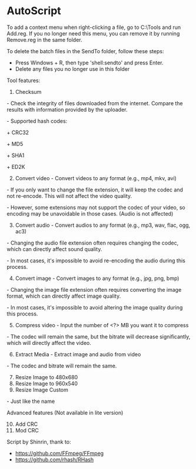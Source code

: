 # AutoScript
To add a context menu when right-clicking a file, go to C:\Tools and run Add.reg. 
If you no longer need this menu, you can remove it by running Remove.reg in the same folder.

To delete the batch files in the SendTo folder, follow these steps:
- Press Windows + R, then type 'shell:sendto' and press Enter.
- Delete any files you no longer use in this folder

Tool features:
1. Checksum

\- Check the integrity of files downloaded from the internet. Compare the results with information provided by the uploader.

\- Supported hash codes:

\+ CRC32

\+ MD5

\+ SHA1

\+ ED2K
 

2. Convert video - Convert videos to any format (e.g., mp4, mkv, avi)

\- If you only want to change the file extension, it will keep the codec and not re-encode. This will not affect the video quality.

\- However, some extensions may not support the codec of your video, so encoding may be unavoidable in those cases. (Audio is not affected)
 
 
3. Convert audio - Convert audios to any format (e.g., mp3, wav, flac, ogg, ac3)

\- Changing the audio file extension often requires changing the codec, which can directly affect sound quality. 

\- In most cases, it's impossible to avoid re-encoding the audio during this process.


4. Convert image - Convert images to any format (e.g., jpg, png, bmp)

\- Changing the image file extension often requires converting the image format, which can directly affect image quality.

\- In most cases, it's impossible to avoid altering the image quality during this process.

5. Compress video - Input the number of <?> MB you want it to compress

\- The codec will remain the same, but the bitrate will decrease significantly, which will directly affect the video.

6. Extract Media - Extract image and audio from video

\- The codec and bitrate will remain the same.

7. Resize Image to 480x680
8. Resize Image to 960x540
9. Resize Image Custom

\- Just like the name


Advanced features (Not available in lite version)

10. Add CRC
11. Mod CRC


Script by Shinrin, thank to:
+ https://github.com/FFmpeg/FFmpeg
+ https://github.com/rhash/RHash

